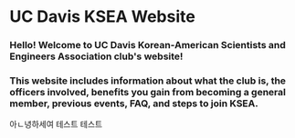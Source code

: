# UC Davis KSEA Website

### Hello! Welcome to UC Davis Korean-American Scientists and Engineers Association club's website!

### This website includes information about what the club is, the officers involved, benefits you gain from becoming a general member, previous events, FAQ, and steps to join KSEA.

아ㄴ녕하세여 테스트 테스트
